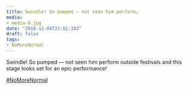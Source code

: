 ```yaml
---
title: Swindle! So pumped — not seen him perform…
media:
- media-0.jpg
date: "2018-12-04T21:01:30Z"
draft: false
tags:
- NoMoreNormal
---
```

Swindle\! So pumped — not seen him perform outside festivals and this stage looks set for an epic performance\!



[#NoMoreNormal](/tags/NoMoreNormal)
